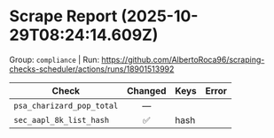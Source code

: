 # Scrape Report (2025-10-29T08:24:14.609Z)

Group: `compliance`  |  Run: https://github.com/AlbertoRoca96/scraping-checks-scheduler/actions/runs/18901513992

| Check | Changed | Keys | Error |
|---|:---:|:--|:--|
| `psa_charizard_pop_total` | — |  |  |
| `sec_aapl_8k_list_hash` | ✅ | hash |  |
